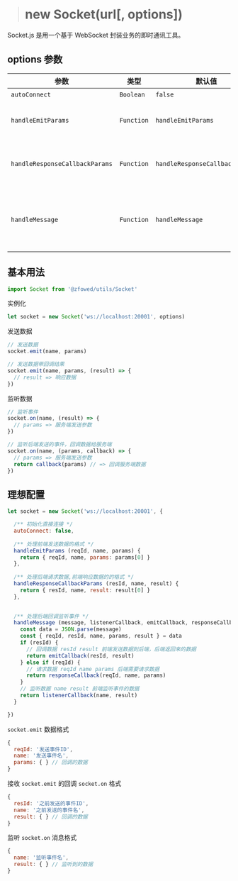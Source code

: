 > # new Socket(url[, options])

Socket.js 是用一个基于 WebSocket 封装业务的即时通讯工具。

## options 参数

| 参数 | 类型 | 默认值 | 描述 |
| - | - | - | - |
| `autoConnect` | `Boolean` | `false` | 初始化直接连接 |
| `handleEmitParams` | `Function` | `handleEmitParams` | 处理前端发送数据的格式，接收参数 `(reqId, name, params)` |
| `handleResponseCallbackParams` | `Function` | `handleResponseCallbackParams` | 处理后端请求数据,前端响应数据的的格式, 接收参数`(resId, name, result)` |
| `handleMessage` | `Function` | `handleMessage` | 处理后端请求数据,处理后端回调监听事件接收参数`(message, listenerCallback, emitCallback, responseCallback)` |

## 基本用法

```javascript
import Socket from '@zfowed/utils/Socket'
```

实例化

```javascript
let socket = new Socket('ws://localhost:20001', options)
```

发送数据

```javascript
// 发送数据
socket.emit(name, params)

// 发送数据带回调结果
socket.emit(name, params, (result) => {
  // result => 响应数据
})
```

监听数据

```javascript
// 监听事件
socket.on(name, (result) => {
  // params => 服务端发送参数
})

// 监听后端发送的事件，回调数据给服务端
socket.on(name, (params, callback) => {
  // params => 服务端发送参数
  return callback(params) // => 回调服务端数据
})

```

## 理想配置

```javascript
let socket = new Socket('ws://localhost:20001', {

  /** 初始化直接连接 */
  autoConnect: false,
  
  /** 处理前端发送数据的格式 */
  handleEmitParams (reqId, name, params) {
    return { reqId, name, params: params[0] }
  },
  
  /** 处理后端请求数据,前端响应数据的的格式 */
  handleResponseCallbackParams (resId, name, result) {
    return { resId, name, result: result[0] }
  },

  
  /** 处理后端回调监听事件 */
  handleMessage (message, listenerCallback, emitCallback, responseCallback) {
    const data = JSON.parse(message)
    const { reqId, resId, name, params, result } = data
    if (resId) {
      // 回调数据 resId result 前端发送数据到后端，后端返回来的数据
      return emitCallback(resId, result)
    } else if (reqId) {
      // 请求数据 reqId name params 后端需要请求数据
      return responseCallback(reqId, name, params)
    }
    // 监听数据 name result 前端监听事件的数据
    return listenerCallback(name, result)
  }

})
```

`socket.emit` 数据格式

```javascript
{
  reqId: '发送事件ID',
  name: '发送事件名',
  params: { } // 回调的数据
}
```

接收 `socket.emit` 的回调 `socket.on` 格式

```javascript
{
  resId: '之前发送的事件ID',
  name: '之前发送的事件名',
  result: { } // 回调的数据
}
```

监听 `socket.on` 消息格式

```javascript
{
  name: '监听事件名',
  result: { } // 监听到的数据
}
```
